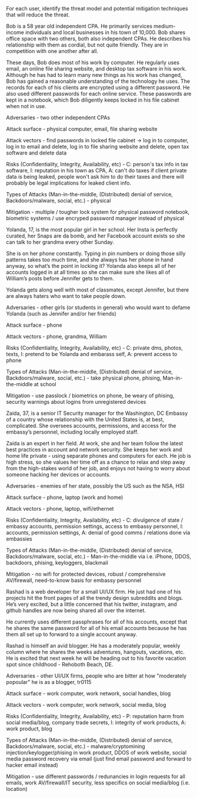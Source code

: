 For each user, identify the threat model and potential mitigation techniques that will reduce the threat.

Bob is a 58 year old independent CPA. He primarily services medium-income individuals and local businesses in his town of 10,000. Bob shares office space with two others, both also independent CPAs. He describes his relationship with them as cordial, but not quite friendly. They are in competition with one another after all.

These days, Bob does most of his work by computer. He regularly uses email, an online file sharing website, and desktop tax software in his work. Although he has had to learn many new things as his work has changed, Bob has gained a reasonable understanding of the technology he uses. The records for each of his clients are encrypted using a different password. He also used different passwords for each online service. These passwords are kept in a notebook, which Bob diligently keeps locked in his file cabinet when not in use.

Adversaries - two other independent CPAs

Attack surface - physical computer, email, file sharing website

Attack vectors - find passwords in locked file cabinet -> log in to computer, log in to email and delete, log in to file sharing website and delete, open tax software and delete data

Risks (Confidentiality, Integrity, Availability, etc) - C: person's tax info in tax software, I: reputation in his town as CPA, A: can't do taxes if client private data is being leaked, people won't ask him to do their taxes and there will probably be legal implications for leaked client info.

Types of Attacks (Man-in-the-middle, (Distributed) denial of service, Backdoors/malware, social, etc.) - physical

Mitigation - multiple / tougher lock system for physical password notebook, biometric systems / use encryped password manager instead of physical

Yolanda, 17, is the most popular girl in her school. Her Insta is perfectly curated, her Snaps are da bomb, and her Facebook account exists so she can talk to her grandma every other Sunday.

She is on her phone constantly. Typing in pin numbers or doing those silly patterns takes too much time, and she always has her phone in hand anyway, so what’s the point in locking it? Yolanda also keeps all of her accounts logged in at all times so she can make sure she likes all of William’s posts before Jennifer gets to them.

Yolanda gets along well with most of classmates, except Jennifer, but there are always haters who want to take people down.

Adversaries - other girls (or students in general) who would want to defame Yolanda (such as Jennifer and/or her friends)

Attack surface - phone

Attack vectors - phone, grandma, William

Risks (Confidentiality, Integrity, Availability, etc) - C: private dms, photos, texts, I: pretend to be Yolanda and embarass self, A: prevent access to phone

Types of Attacks (Man-in-the-middle, (Distributed) denial of service, Backdoors/malware, social, etc.) - take physical phone, phising, Man-in-the-middle at school

Mitigation - use passlock / biometrics on phone, be weary of phising, security warnings about logins from unregistered devices

Zaida, 37, is a senior IT Security manager for the Washington, DC Embassy of a country whose relationship with the United States is, at best, complicated. She oversees accounts, permissions, and access for the embassy’s personnel, including locally employed staff.

Zaida is an expert in her field. At work, she and her team follow the latest best practices in account and network security. She keeps her work and home life private - using separate phones and computers for each. He job is high stress, so she values her time off as a chance to relax and step away from the high-stakes world of her job, and enjoys not having to worry about someone hacking her devices or accounts.

Adversaries - enemies of her state, possibly the US such as the NSA, HSI

Attack surface - phone, laptop (work and home)

Attack vectors - phone, laptop, wifi/ethernet

Risks (Confidentiality, Integrity, Availability, etc) - C: divulgence of state / embassy accounts, permission settings, access to embassy personnel, I: accounts, permission settings, A: denial of good comms / relations done via embassies

Types of Attacks (Man-in-the-middle, (Distributed) denial of service, Backdoors/malware, social, etc.) - Man-in-the-middle via i.e. iPhone, DDOS, backdoors, phising, keyloggers, blackmail

Mitigation - no wifi for protected devices, robust / comprehensive AV/firewall, need-to-know basis for embassy personnel

Rashad is a web developer for a small UI/UX firm. He just had one of his projects hit the front pages of all the trendy design subreddits and blogs. He’s very excited, but a little concerned that his twitter, instagram, and github handles are now being shared all over the internet.

He currently uses different passphrases for all of his accounts, except that he shares the same password for all of his email accounts because he has them all set up to forward to a single account anyway.

Rashad is himself an avid blogger. He has a moderately popular, weekly column where he shares the weeks adventures, hangouts, vacations, etc. He is excited that next week he will be heading out to his favorite vacation spot since childhood - Rehoboth Beach, DE.

Adversaries - other UI/UX firms, people who are bitter at how "moderately popoular" he is as a blogger, tr0115

Attack surface - work computer, work network, social handles, blog

Attack vectors - work computer, work network, social media, blog

Risks (Confidentiality, Integrity, Availability, etc) - P: reputation harm from social media/blog, company trade secrets, I: integrity of work products, A: work product, blog

Types of Attacks (Man-in-the-middle, (Distributed) denial of service, Backdoors/malware, social, etc.) - malware/cryptomining injection/keylogger/phising in work product, DDOS of work website, social media password recovery via email (just find email password and forward to hacker email instead)

Mitigation - use different passwords / redunancies in login requests for all emails, work AV/firewall/IT security, less specifics on social media/blog (i.e. location)
